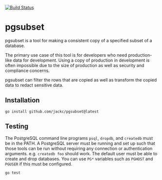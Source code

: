 [![Build Status](https://github.com/jackc/pgsubset/actions/workflows/ci.yml/badge.svg)](https://github.com/jackc/pgsubset/actions/workflows/ci.yml)

# pgsubset

pgsubset is a tool for making a consistent copy of a specified subset of a database.

The primary use case of this tool is for developers who need production-like data for development. Using a copy of production in development is often impossible due to the size of production as well as security and compliance concerns.

pgsubset can filter the rows that are copied as well as transform the copied data to redact sensitive data.

## Installation

```
go install github.com/jackc/pgsubset@latest
```

## Testing

The PostgreSQL command line programs `psql`, `dropdb`, and `createdb` must be in the PATH. A PostgreSQL server must be
running and set up such that those tools can be run without requiring any connection or authentication arguments. e.g.
`createdb foo` should work. The default user must be able to create and drop databases. You can use `PG*` variables such
as `PGHOST` and `PGUSER` if this must be configured.

```
go test
```
